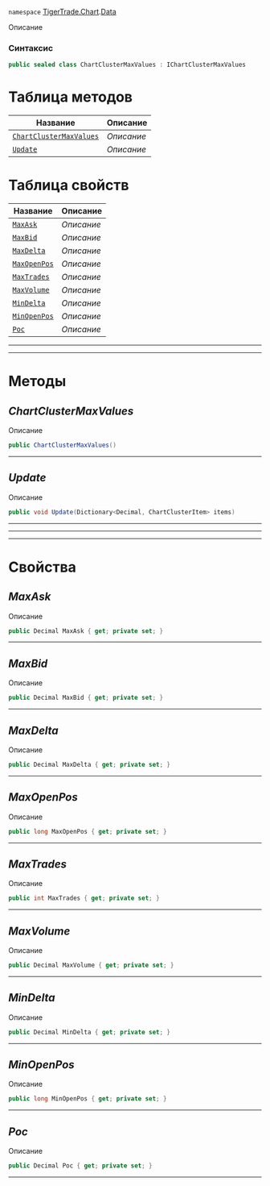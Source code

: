 
`namespace` [TigerTrade.Chart](../../TigerTrade.Chart.md).[Data](../../TigerTrade.Chart/Data.md)


Описание

### Синтаксис
```csharp
public sealed class ChartClusterMaxValues : IChartClusterMaxValues
```


# Таблица методов
| Название | Описание |
| --- | --- |
| [`ChartClusterMaxValues`](./ChartClusterMaxValues.cs/Методы/ChartClusterMaxValues.md) | *Описание* |
| [`Update`](./ChartClusterMaxValues.cs/Методы/Update.md) | *Описание* |

# Таблица свойств
| Название | Описание |
| --- | --- |
| [`MaxAsk`](./ChartClusterMaxValues.cs/Свойства/MaxAsk.md) | *Описание* |
| [`MaxBid`](./ChartClusterMaxValues.cs/Свойства/MaxBid.md) | *Описание* |
| [`MaxDelta`](./ChartClusterMaxValues.cs/Свойства/MaxDelta.md) | *Описание* |
| [`MaxOpenPos`](./ChartClusterMaxValues.cs/Свойства/MaxOpenPos.md) | *Описание* |
| [`MaxTrades`](./ChartClusterMaxValues.cs/Свойства/MaxTrades.md) | *Описание* |
| [`MaxVolume`](./ChartClusterMaxValues.cs/Свойства/MaxVolume.md) | *Описание* |
| [`MinDelta`](./ChartClusterMaxValues.cs/Свойства/MinDelta.md) | *Описание* |
| [`MinOpenPos`](./ChartClusterMaxValues.cs/Свойства/MinOpenPos.md) | *Описание* |
| [`Poc`](./ChartClusterMaxValues.cs/Свойства/Poc.md) | *Описание* |





***  
***  
# Методы

## *ChartClusterMaxValues*
Описание

```csharp
public ChartClusterMaxValues()
```

***                

## *Update*
Описание

```csharp
public void Update(Dictionary<Decimal, ChartClusterItem> items)
```

***                
***
  ***
  # Свойства

## *MaxAsk*
Описание

```csharp
public Decimal MaxAsk { get; private set; }
```
***

## *MaxBid*
Описание

```csharp
public Decimal MaxBid { get; private set; }
```
***

## *MaxDelta*
Описание

```csharp
public Decimal MaxDelta { get; private set; }
```
***

## *MaxOpenPos*
Описание

```csharp
public long MaxOpenPos { get; private set; }
```
***

## *MaxTrades*
Описание

```csharp
public int MaxTrades { get; private set; }
```
***

## *MaxVolume*
Описание

```csharp
public Decimal MaxVolume { get; private set; }
```
***

## *MinDelta*
Описание

```csharp
public Decimal MinDelta { get; private set; }
```
***

## *MinOpenPos*
Описание

```csharp
public long MinOpenPos { get; private set; }
```
***

## *Poc*
Описание

```csharp
public Decimal Poc { get; private set; }
```
***

